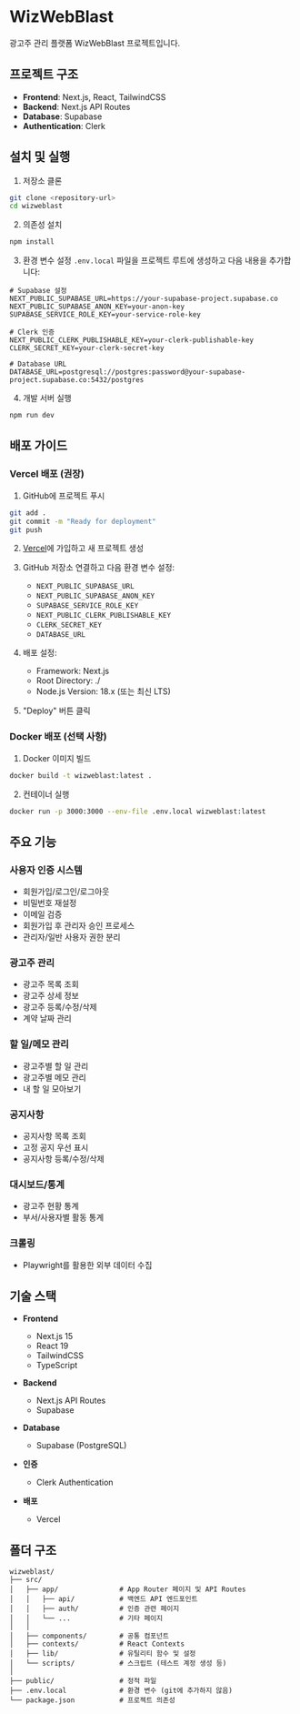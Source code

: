 # WizWebBlast

광고주 관리 플랫폼 WizWebBlast 프로젝트입니다.

## 프로젝트 구조

- **Frontend**: Next.js, React, TailwindCSS
- **Backend**: Next.js API Routes
- **Database**: Supabase
- **Authentication**: Clerk

## 설치 및 실행

1. 저장소 클론
```bash
git clone <repository-url>
cd wizweblast
```

2. 의존성 설치
```bash
npm install
```

3. 환경 변수 설정
`.env.local` 파일을 프로젝트 루트에 생성하고 다음 내용을 추가합니다:
```
# Supabase 설정
NEXT_PUBLIC_SUPABASE_URL=https://your-supabase-project.supabase.co
NEXT_PUBLIC_SUPABASE_ANON_KEY=your-anon-key
SUPABASE_SERVICE_ROLE_KEY=your-service-role-key

# Clerk 인증
NEXT_PUBLIC_CLERK_PUBLISHABLE_KEY=your-clerk-publishable-key
CLERK_SECRET_KEY=your-clerk-secret-key

# Database URL
DATABASE_URL=postgresql://postgres:password@your-supabase-project.supabase.co:5432/postgres
```

4. 개발 서버 실행
```bash
npm run dev
```

## 배포 가이드

### Vercel 배포 (권장)

1. GitHub에 프로젝트 푸시
```bash
git add .
git commit -m "Ready for deployment"
git push
```

2. [Vercel](https://vercel.com)에 가입하고 새 프로젝트 생성

3. GitHub 저장소 연결하고 다음 환경 변수 설정:
   - `NEXT_PUBLIC_SUPABASE_URL`
   - `NEXT_PUBLIC_SUPABASE_ANON_KEY`
   - `SUPABASE_SERVICE_ROLE_KEY`
   - `NEXT_PUBLIC_CLERK_PUBLISHABLE_KEY`
   - `CLERK_SECRET_KEY`
   - `DATABASE_URL`

4. 배포 설정:
   - Framework: Next.js
   - Root Directory: ./
   - Node.js Version: 18.x (또는 최신 LTS)

5. "Deploy" 버튼 클릭

### Docker 배포 (선택 사항)

1. Docker 이미지 빌드
```bash
docker build -t wizweblast:latest .
```

2. 컨테이너 실행
```bash
docker run -p 3000:3000 --env-file .env.local wizweblast:latest
```

## 주요 기능

### 사용자 인증 시스템
- 회원가입/로그인/로그아웃
- 비밀번호 재설정
- 이메일 검증
- 회원가입 후 관리자 승인 프로세스
- 관리자/일반 사용자 권한 분리

### 광고주 관리
- 광고주 목록 조회
- 광고주 상세 정보
- 광고주 등록/수정/삭제
- 계약 날짜 관리

### 할 일/메모 관리
- 광고주별 할 일 관리
- 광고주별 메모 관리
- 내 할 일 모아보기

### 공지사항
- 공지사항 목록 조회
- 고정 공지 우선 표시
- 공지사항 등록/수정/삭제

### 대시보드/통계
- 광고주 현황 통계
- 부서/사용자별 활동 통계

### 크롤링
- Playwright를 활용한 외부 데이터 수집

## 기술 스택

- **Frontend**
  - Next.js 15
  - React 19
  - TailwindCSS
  - TypeScript

- **Backend**
  - Next.js API Routes
  - Supabase

- **Database**
  - Supabase (PostgreSQL)

- **인증**
  - Clerk Authentication

- **배포**
  - Vercel

## 폴더 구조

```
wizweblast/
├── src/
│   ├── app/               # App Router 페이지 및 API Routes
│   │   ├── api/           # 백엔드 API 엔드포인트
│   │   ├── auth/          # 인증 관련 페이지
│   │   └── ...            # 기타 페이지
│   │
│   ├── components/        # 공통 컴포넌트
│   ├── contexts/          # React Contexts
│   ├── lib/               # 유틸리티 함수 및 설정
│   └── scripts/           # 스크립트 (테스트 계정 생성 등)
│
├── public/                # 정적 파일
├── .env.local             # 환경 변수 (git에 추가하지 않음)
└── package.json           # 프로젝트 의존성
```
